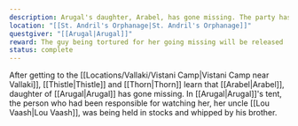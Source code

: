 ```yaml
---
description: Arugal's daughter, Arabel, has gone missing. The party has been asked to look for her, and it seems like she often visits the orphanage in the nearby city to play with the other children.
location: "[[St. Andril's Orphanage|St. Andril's Orphanage]]"
questgiver: "[[Arugal|Arugal]]"
reward: The guy being tortured for her going missing will be released
status: complete
---
```


After getting to the [[Locations/Vallaki/Vistani Camp|Vistani Camp near Vallaki]], [[Thistle|Thistle]] and [[Thorn|Thorn]] learn that [[Arabel|Arabel]], daughter of [[Arugal|Arugal]] has gone missing. In [[Arugal|Arugal]]'s tent, the person who had been responsible for watching her, her uncle [[Lou Vaash|Lou Vaash]], was being held in stocks and whipped by his brother.

